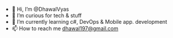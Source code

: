 - 👋 Hi, I’m @DhawalVyas
- 👀 I’m curious for tech & stuff
- 🌱 I’m currently learning c#, DevOps & Mobile app. development
- 📫 How to reach me dhawal197@gmail.com

